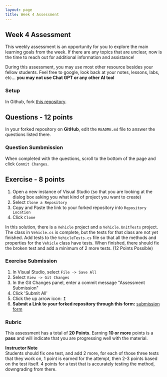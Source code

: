 ```yaml
---
layout: page
title: Week 4 Assessment
---
```

## Week 4 Assessment
This weekly assessment is an opportunity for you to explore the main learning goals from the week.  If there are any topics that are unclear, now is the time to reach out for additional information and assistance!

During this assessment, you may use most other resource besides your fellow students.  Feel free to google, look back at your notes, lessons, labs, etc... **you may not use Chat GPT or any other AI tool**

### Setup

In Github, fork [this repository](https://github.com/turingschool-examples/Mod1Week4Assessment).

## Questions - 12 points

In your forked repository on **GitHub**, edit the `README.md` file to answer the questions listed there.

### Question Sumbmission
When completed with the questions, scroll to the bottom of the page and click `Commit Changes`.

## Exercise - 8 points

1. Open a new instance of Visual Studio (so that you are looking at the dialog box asking you what kind of project you want to create)
2. Select `Clone a Repository`
3. Copy and Paste the link to your forked repository into `Repository Location`
4. Click `Clone`

In this solution, there is a `Vehicle` project and a `Vehicle.UnitTests` project.  The class in `Vehicle.cs` is complete, but the tests for that class are not yet finished.  Add tests to the `VehicleTests.cs` file so that all the methods and properties for the `Vehicle` class have tests.  When finished, there should fix the broken test and add a minimum of 2 more tests. (12 Points Possible)

### Exercise Submission

1. In Visual Studio, select `File -> Save All`
2. Select `View -> Git Changes`
3. In the Git Changes panel, enter a commit message "Assessment Submission"
4. Click 'Submit All'
5. Click the up arrow icon: ↥
6. **Submit a Link to your forked repository through this form:** [submission form](https://forms.gle/9J9WLmBj1g3mVfyG8)

### Rubric

This assessment has a total of **20 Points**.  Earning **10 or more** points is a **pass** and will indicate that you are progressing well with the material.

<aside class="instructor-notes">
    <p><strong>Instructor Note</strong><br> Students should fix one test, and add 2 more, for each of those three tests that they work on, 1 point is earned for the attempt, then 2-3 points based on the test itself.  4 points for a test that is accurately testing the method, downgrading from there.</p>
</aside>
